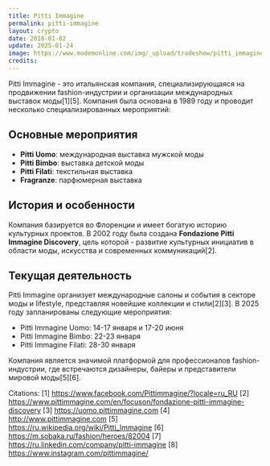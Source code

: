 ```yaml
---
title: Pitti Immagine
permalink: pitti-immagine
layout: crypto
date: 2018-01-02
update: 2025-01-24
image: https://www.modemonline.com/img/_upload/tradeshow/pitti_immagine/slideshow/pitti_immagine_20240614184504.jpg
credits:
---
```



Pitti Immagine - это итальянская компания, специализирующаяся на продвижении fashion-индустрии и организации международных выставок моды[1][5]. Компания была основана в 1989 году и проводит несколько специализированных мероприятий:

## Основные мероприятия
- **Pitti Uomo**: международная выставка мужской моды
- **Pitti Bimbo**: выставка детской моды
- **Pitti Filati**: текстильная выставка
- **Fragranze**: парфюмерная выставка

## История и особенности
Компания базируется во Флоренции и имеет богатую историю культурных проектов. В 2002 году была создана **Fondazione Pitti Immagine Discovery**, цель которой - развитие культурных инициатив в области моды, искусства и современных коммуникаций[2].

## Текущая деятельность
Pitti Immagine организует международные салоны и события в секторе моды и lifestyle, представляя новейшие коллекции и стили[2][3]. В 2025 году запланированы следующие мероприятия:
- Pitti Immagine Uomo: 14-17 января и 17-20 июня
- Pitti Immagine Bimbo: 22-23 января
- Pitti Immagine Filati: 28-30 января

Компания является значимой платформой для профессионалов fashion-индустрии, где встречаются дизайнеры, байеры и представители мировой моды[5][6].

Citations:
[1] https://www.facebook.com/Pittimmagine/?locale=ru_RU
[2] https://www.pittimmagine.com/en/focuson/fondazione-pitti-immagine-discovery
[3] https://uomo.pittimmagine.com
[4] http://www.pittimmagine.com
[5] https://ru.wikipedia.org/wiki/Pitti_Immagine
[6] https://m.sobaka.ru/fashion/heroes/82004
[7] https://ru.linkedin.com/company/pitti-immagine
[8] https://www.instagram.com/pittimmagine/
